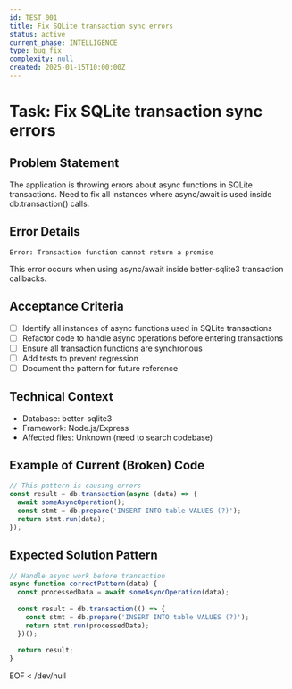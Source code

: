 ```yaml
---
id: TEST_001
title: Fix SQLite transaction sync errors
status: active
current_phase: INTELLIGENCE
type: bug_fix
complexity: null
created: 2025-01-15T10:00:00Z
---
```


# Task: Fix SQLite transaction sync errors

## Problem Statement
The application is throwing errors about async functions in SQLite transactions. Need to fix all instances where async/await is used inside db.transaction() calls.

## Error Details
```
Error: Transaction function cannot return a promise
```

This error occurs when using async/await inside better-sqlite3 transaction callbacks.

## Acceptance Criteria
- [ ] Identify all instances of async functions used in SQLite transactions
- [ ] Refactor code to handle async operations before entering transactions
- [ ] Ensure all transaction functions are synchronous
- [ ] Add tests to prevent regression
- [ ] Document the pattern for future reference

## Technical Context
- Database: better-sqlite3
- Framework: Node.js/Express
- Affected files: Unknown (need to search codebase)

## Example of Current (Broken) Code
```javascript
// This pattern is causing errors
const result = db.transaction(async (data) => {
  await someAsyncOperation();
  const stmt = db.prepare('INSERT INTO table VALUES (?)');
  return stmt.run(data);
});
```

## Expected Solution Pattern
```javascript
// Handle async work before transaction
async function correctPattern(data) {
  const processedData = await someAsyncOperation(data);
  
  const result = db.transaction(() => {
    const stmt = db.prepare('INSERT INTO table VALUES (?)');
    return stmt.run(processedData);
  })();
  
  return result;
}
```
EOF < /dev/null